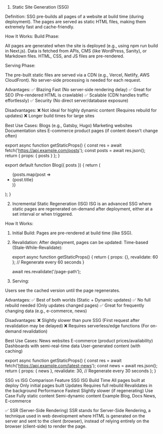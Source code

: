 1. Static Site Generation (SSG)

Definition:
SSG pre-builds all pages of a website at build time (during deployment). The pages are served as static HTML files, making them extremely fast and cache-friendly.

How It Works:
Build Phase:

All pages are generated when the site is deployed (e.g., using npm run build in Next.js).
Data is fetched from APIs, CMS (like WordPress, Sanity), or Markdown files.
HTML, CSS, and JS files are pre-rendered.

Serving Phase:

The pre-built static files are served via a CDN (e.g., Vercel, Netlify, AWS CloudFront).
No server-side processing is needed for each request.

Advantages:
✅ Blazing Fast (No server-side rendering delay)
✅ Great for SEO (Pre-rendered HTML is crawlable)
✅ Scalable (CDN handles traffic effortlessly)
✅ Security (No direct server/database exposure)

Disadvantages:
❌ Not ideal for highly dynamic content (Requires rebuild for updates)
❌ Longer build times for large sites

Best Use Cases:
Blogs (e.g., Gatsby, Hugo)
Marketing websites
Documentation sites
E-commerce product pages (if content doesn’t change often)

export async function getStaticProps() {
  const res = await fetch('https://api.example.com/posts');
  const posts = await res.json();
  return { props: { posts } };
}

export default function Blog({ posts }) {
  return (
    <ul>
      {posts.map(post => <li key={post.id}>{post.title}</li>)}
    </ul>
  );
}


2. Incremental Static Regeneration (ISG)
ISG is an advanced SSG where static pages are regenerated on-demand after deployment, either at a set interval or when triggered.

How It Works:
1. Initial Build:
Pages are pre-rendered at build time (like SSG).

2. Revalidation:
After deployment, pages can be updated:
    Time-based (Stale-While-Revalidate):

    export async function getStaticProps() {
        return { props: {}, revalidate: 60 }; // Regenerate every 60 seconds
    }

    await res.revalidate('/page-path');

3. Serving:

Users see the cached version until the page regenerates.

Advantages:
✅ Best of both worlds (Static + Dynamic updates)
✅ No full rebuild needed (Only updates changed pages)
✅ Great for frequently changing data (e.g., e-commerce, news)

Disadvantages:
❌ Slightly slower than pure SSG (First request after revalidation may be delayed)
❌ Requires serverless/edge functions (For on-demand revalidation)

Best Use Cases:
News websites
E-commerce (product prices/availability)
Dashboards with semi-real-time data
User-generated content (with caching)

export async function getStaticProps() {
  const res = await fetch('https://api.example.com/latest-news');
  const news = await res.json();
  return { 
    props: { news },
    revalidate: 30, // Regenerate every 30 seconds
  };
}

SSG vs ISG Comparison
Feature	SSG	ISG
Build Time	All pages built at deploy	Only initial pages built
Updates	Requires full rebuild	Revalidates in the background
Performance	Fastest	Slightly slower (if regenerating)
Use Case	Fully static content	Semi-dynamic content
Example	Blog, Docs	News, E-commerce

✅ SSR (Server-Side Rendering)
SSR stands for Server-Side Rendering, a technique used in web development where HTML is generated on the server and sent to the client (browser), instead of relying entirely on the browser (client-side) to render the page.